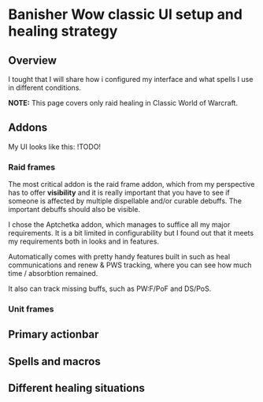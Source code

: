 # Banisher Wow classic UI setup and healing strategy

<!-- @import "[TOC]" {cmd="toc" depthFrom=1 depthTo=6 orderedList=false} -->

## Overview

I tought that I will share how i configured my interface and what spells I use in different conditions.

**NOTE:** This page covers only raid healing in Classic World of Warcraft.

## Addons

My UI looks like this: !TODO!

### Raid frames

The most critical addon is the raid frame addon, which from my perspective has to offer **visibility** and it is really
important that you have to see if someone is affected by multiple dispellable and/or curable debuffs. The important debuffs should also be visible.

I chose the Aptchetka addon, which manages to suffice all my major requirements. It is a bit limited in configurability
but I found out that it meets my requirements both in looks and in features.

Automatically comes with pretty handy features built in such as heal communications and renew & PWS tracking, where you can see how much time / absorbtion remained.

It also can track missing buffs, such as PW:F/PoF and DS/PoS.

### Unit frames

## Primary actionbar

## Spells and macros

## Different healing situations
